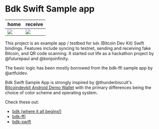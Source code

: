 # Bdk Swift Sample app

| home                                                                                                     | receive                                                                                                  |
| -------------------------------------------------------------------------------------------------------- | -------------------------------------------------------------------------------------------------------- |
| ![](https://user-images.githubusercontent.com/543668/145661411-74b74b5c-77be-49ec-b305-9c4d70ac038a.png) | ![](https://user-images.githubusercontent.com/543668/145661417-85a9f11d-f334-426a-bc77-f7ee80cf218e.png) |

This project is an example app / testbed for `bdk` (Bitcoin Dev Kit) Swift bindings. Features include syncing to testnet, sending and receiving fake Bitcoin, and QR code scanning. It started out life as a hackathon project by @futurepaul and @konjoinfinity.

The basic logic has been mostly borrowed from the bdk-ffi sample app by @artfuldev.

Bdk Swift Sample App is strongly inspired by @thunderbiscuit's [Bitcoindevkit Android Demo Wallet](https://github.com/thunderbiscuit/bitcoindevkit-android-sample-app) with the primary differences being the choice of color scheme and operating system.

Check these out:
 - [bdk (where it all begins!)](https://github.com/bitcoindevkit/bdk)
 - [bdk-ffi](https://github.com/bitcoindevkit/bdk-ffi)
 - [bdk-swift](https://github.com/bitcoindevkit/bdk-swift)
